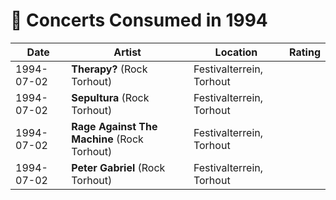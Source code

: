 # 🎤 Concerts Consumed in 1994

| Date | Artist | Location | Rating |
| --- | --- | --- | --- |
| 1994-07-02 | **Therapy?** (Rock Torhout) | Festivalterrein, Torhout | |
| 1994-07-02 | **Sepultura** (Rock Torhout) | Festivalterrein, Torhout | |
| 1994-07-02 | **Rage Against The Machine** (Rock Torhout) | Festivalterrein, Torhout | |
| 1994-07-02 | **Peter Gabriel** (Rock Torhout) | Festivalterrein, Torhout | |
